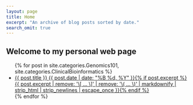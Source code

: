 ```yaml
---
layout: page
title: Home
excerpt: "An archive of blog posts sorted by date."
search_omit: true
---
```


## Welcome to my personal web page

<ul class="post-list">
{% for post in site.categories.Genomics101, site.categories.ClinicalBioinformatics %} 
  <li><article><a href="{{ site.url }}{{ post.url }}">{{ post.title }} <span class="entry-date"><time datetime="{{ post.date | date_to_xmlschema }}">{{ post.date | date: "%B %d, %Y" }}</time></span>{% if post.excerpt %} <span class="excerpt">{{ post.excerpt | remove: '\[ ... \]' | remove: '\( ... \)' | markdownify | strip_html | strip_newlines | escape_once }}</span>{% endif %}</a></article></li>
{% endfor %}
</ul>
